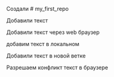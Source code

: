Создали # my_first_repo

Добавили текст

Добавили текст через web браузер

добавим текст в локальном

Добавили текст в новой ветке

Разрешаем конфликт текст в браузере
